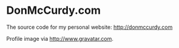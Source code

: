 # DonMcCurdy.com

The source code for my personal website: http://donmccurdy.com

Profile image via http://www.gravatar.com.
